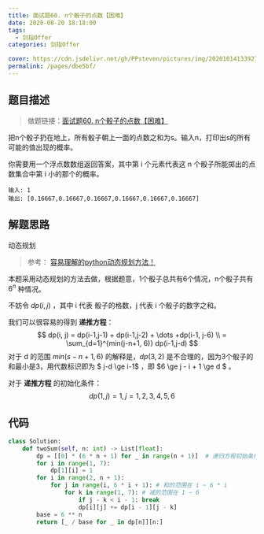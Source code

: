 ```yaml
---
title: 面试题60. n个骰子的点数【困难】
date: 2020-08-20 18:18:00
tags: 
  - 剑指Offer
categories: 剑指Offer

cover: https://cdn.jsdelivr.net/gh/PPsteven/pictures/img/20201014133927.png
permalink: /pages/dbe5bf/
---
```


## 题目描述

> 做题链接：[面试题60. n个骰子的点数【困难】](https://leetcode-cn.com/problems/nge-tou-zi-de-dian-shu-lcof/)

把n个骰子扔在地上，所有骰子朝上一面的点数之和为s。输入n，打印出s的所有可能的值出现的概率。

你需要用一个浮点数数组返回答案，其中第 i 个元素代表这 n 个骰子所能掷出的点数集合中第 i 小的那个的概率。

```
输入: 1
输出: [0.16667,0.16667,0.16667,0.16667,0.16667,0.16667]
```

<!--more-->

## 解题思路

动态规划

> 参考： [容易理解的python动态规划方法！](https://leetcode-cn.com/problems/nge-tou-zi-de-dian-shu-lcof/solution/rong-yi-li-jie-de-pythondong-tai-gui-hua-fang-fa-b/)

  本题采用动态规划的方法去做，根据题意，1个骰子总共有6个情况，n个骰子共有 $6^n$ 种情况。

  不妨令 $dp(i,j)$ ，其中 i 代表 骰子的格数，j 代表 i 个骰子的数字之和。

  我们可以很容易的得到  **递推方程**：
$$
  dp(i, j) = dp(i-1,j-1) + dp(i-1,j-2) + \dots +dp(i-1, j-6) \\
           = \sum_{d=1}^{min(j-n+1, 6)} dp(i-1,j-d)
$$
  对于 d 的范围 $min(s-n+1, 6)$ 的解释是，$dp(3,2)$ 是不合理的，因为3个骰子的和最小是3，用代数标识即为 $ j-d \ge i-1$ ，即 $6 \ge j - i + 1 \ge d $ 。

  对于 **递推方程** 的初始化条件：
$$
  dp(1,j) = 1, j = 1, 2,3,4,5,6
$$

## 代码

```python
class Solution:
    def twoSum(self, n: int) -> List[float]:
        dp = [[0] * (6 * n + 1) for _ in range(n + 1)]  # 递归方程初始条件
        for i in range(1, 7): 
            dp[1][i] = 1
        for i in range(2, n + 1):
            for j in range(i, 6 * i + 1): # 和的范围在 i ~ 6 * i
                for k in range(1, 7): # 减的范围在 1 ~ 6
                    if j - k < i - 1: break
                    dp[i][j] += dp[i - 1][j - k]
        base = 6 ** n
        return [_ / base for _ in dp[n]][n:]
```
